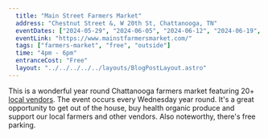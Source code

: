 ```yaml
---
  title: "Main Street Farmers Market"
  address: "Chestnut Street &, W 20th St, Chattanooga, TN"
  eventDates: ["2024-05-29", "2024-06-05", "2024-06-12", "2024-06-19", "2024-06-26", "2024-07-03", "2024-07-03", "2024-07-10", "2024-07-17", "2024-07-24", "2024-07-31", "2024-08-07", "2024-08-14", "2024-08-21", "2024-08-28"]
  eventLink: "https://www.mainstfarmersmarket.com/"
  tags: ["farmers-market", "free", "outside"]
  time: "4pm - 6pm"
  entranceCost: "Free"
  layout: "../../../../../layouts/BlogPostLayout.astro"
---
```


This is a wonderful year round Chattanooga farmers market featuring 20+ [local vendors](https://www.mainstfarmersmarket.com/vendors). The event occurs every Wednesday year round. It's a great opportunity to get out of the house, buy health organic produce and support our local farmers and other vendors. Also noteworthy, there's free parking.